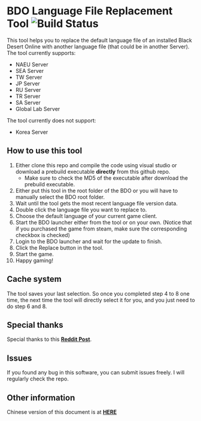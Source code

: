 # BDO Language File Replacement Tool ![Build Status](https://github.com/kroulis/BDOLanguageReplacementTool/actions/workflows/dotnet.yml/badge.svg)

This tool helps you to replace the default language file of an installed Black Desert Online with another language file (that could be in another Server). The tool currently supports:
- NAEU Server
- SEA Server
- TW Server
- JP Server
- RU Server
- TR Server
- SA Server
- Global Lab Server

The tool currently does not support:
- Korea Server

## How to use this tool
1. Either clone this repo and compile the code using visual studio or download a prebuild executable **directly** from this github repo.
    - Make sure to check the MD5 of the executable after download the prebuild executable.
2. Either put this tool in the root folder of the BDO or you will have to manually select the BDO root folder.
3. Wait until the tool gets the most recent language file version data.
4. Double click the language file you want to replace to.
5. Choose the default language of your current game client.
6. Start the BDO launcher either from the tool or on your own. (Notice that if you purchased the game from steam, make sure the corresponding checkbox is checked)
7. Login to the BDO launcher and wait for the update to finish.
8. Click the Replace button in the tool.
9. Start the game.
10. Happy gaming!

## Cache system

The tool saves your last selection. So once you completed step 4 to 8 one time, the next time the tool will directly select it for you, and you just need to do step 6 and 8.

## Special thanks

Special thanks to this **[Reddit Post](https://www.reddit.com/r/blackdesertonline/comments/p8vjss/guide_all_your_bdo_language_file_needs/)**.

## Issues
If you found any bug in this software, you can submit issues freely. I will regularly check the repo.

## Other information
Chinese version of this document is at **[HERE](doc/README_ZH_CN.md)**
